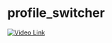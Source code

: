 # profile_switcher

[![Video Link](https://img.youtube.com/vi/TZ2zPdbUjio/0.jpg)](https://youtu.be/TZ2zPdbUjio)
